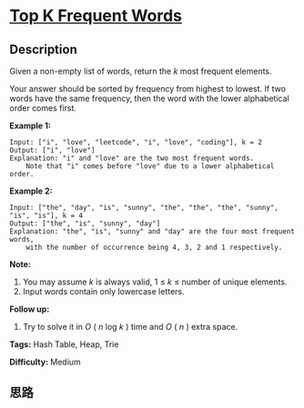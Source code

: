 # [Top K Frequent Words][title]

## Description

Given a non-empty list of words, return the _k_ most frequent elements.

Your answer should be sorted by frequency from highest to lowest. If two words
have the same frequency, then the word with the lower alphabetical order comes
first.

**Example 1:**  
            Input: ["i", "love", "leetcode", "i", "love", "coding"], k = 2    Output: ["i", "love"]    Explanation: "i" and "love" are the two most frequent words.        Note that "i" comes before "love" due to a lower alphabetical order.    

**Example 2:**  
            Input: ["the", "day", "is", "sunny", "the", "the", "the", "sunny", "is", "is"], k = 4    Output: ["the", "is", "sunny", "day"]    Explanation: "the", "is", "sunny" and "day" are the four most frequent words,        with the number of occurrence being 4, 3, 2 and 1 respectively.    

**Note:**  

  1. You may assume _k_ is always valid, 1  ≤ _k_ ≤ number of unique elements.
  2. Input words contain only lowercase letters.

**Follow up:**  

  1. Try to solve it in _O_ ( _n_ log _k_ ) time and _O_ ( _n_ ) extra space.


**Tags:** Hash Table, Heap, Trie

**Difficulty:** Medium

## 思路

[title]: https://leetcode.com/problems/top-k-frequent-words
